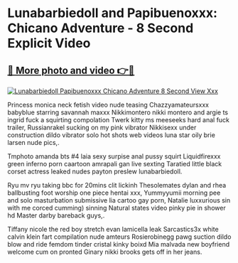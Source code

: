 # Lunabarbiedoll and Papibuenoxxx: Chicano Adventure - 8 Second Explicit Video

## [🔗 More photo and video 👉🔴](https://lookonlooks.com/r/G21SWm?t=git)
[![Lunabarbiedoll Papibuenoxxx Chicano Adventure 8 Second View Xxx](https://i.imgur.com/L9oE639.gif)](https://lookonlooks.com/r/G21SWm?t=git)

<p>Princess monica neck fetish video nude teasing  Chazzyamateursxxx babyblue starring savannah maxxx  Nikkimontero nikki montero and argie ts ingrid fuck a  squirting compolation  Twerk kitty ms meeseeks hard anal fuck trailer, Russianrakel sucking on my pink vibrator  Nikkisexx under construction dildo vibrator solo  hot shots web videos  luna star oily  brie larsen nude pics,.</p><p>Tmphoto amanda bts #4 laia sexy surpise anal pussy squirt  Liquidfirexxx green inferno  porn caartoon  amrapali gan  live sexting  Taratied little black corset  actress leaked nudes  payton preslew  lunabarbiedoll.</p><p>Ryu mv ryu taking bbc for 20mins  clit lickinh  Thesolemates dylan and rhea ballbusting foot worship  one piece hentai xxx, Yummyyumii morning pee and solo masturbation  submissive lia  cartoo gay porn, Natalie luxxurious sin with me corced cumming) sinning  Natural states video pinky pie in shower hd  Master darby bareback guys,.</p><p>Tiffany nicole the red boy stretch  evan lamicella leak  Sarcastics3x white calvin klein fart compilation  nude amteurs  Rosierobinegg pawg suction dildo blow and ride  femdom tinder  cristal kinky  boixd  Mia malvada new boyfriend welcome  cum on pronted  Ginary nikki brooks gets off in her jeans.</p>